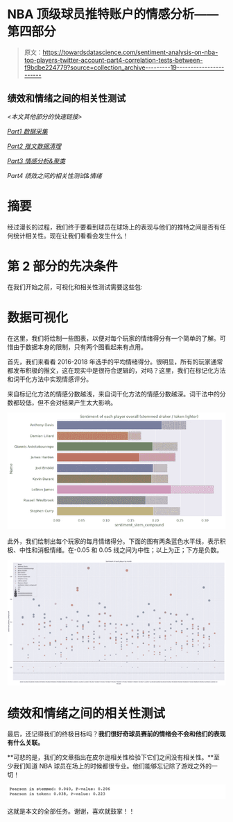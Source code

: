 # NBA 顶级球员推特账户的情感分析——第四部分

> 原文：<https://towardsdatascience.com/sentiment-analysis-on-nba-top-players-twitter-account-part4-correlation-tests-between-f9bdbe224779?source=collection_archive---------19----------------------->

## 绩效和情绪之间的相关性测试

*<本文其他部分的快速链接>*

[*Part1 数据采集*](/do-tweets-from-nba-leading-players-have-correlations-with-their-performance-7358c79aa216)

[*Part2 推文数据清理*](/sentiment-analysis-on-nba-top-players-twitter-account-part2-tweets-data-cleaning-aa2cf99519b3)

[*Part3 情感分析&聚类*](/sentiment-analysis-on-nba-top-players-twitter-account-part3-sentiment-analysis-clustering-5e5dcd4d690f)

*Part4 绩效之间的相关性测试&情绪*

# 摘要

经过漫长的过程，我们终于要看到球员在球场上的表现与他们的推特之间是否有任何统计相关性。现在让我们看看会发生什么！

# 第 2 部分的先决条件

在我们开始之前，可视化和相关性测试需要这些包:

# 数据可视化

在这里，我们将绘制一些图表，以便对每个玩家的情绪得分有一个简单的了解。可惜由于数据本身的限制，只有两个图看起来有点用。

首先，我们来看看 2016-2018 年选手的平均情绪得分。很明显，所有的玩家通常都发布积极的推文，这在现实中是很符合逻辑的，对吗？这里，我们在标记化方法和词干化方法中实现情感评分。

来自标记化方法的情感分数越浅，来自词干化方法的情感分数越深。词干法中的分数都较低，但不会对结果产生太大影响。

![](img/215261b0258edb54daf91de58d87fa48.png)

此外，我们绘制出每个玩家的每月情绪得分。下面的图有两条蓝色水平线，表示积极、中性和消极情绪。在-0.05 和 0.05 线之间为中性；以上为正；下方是负数。

![](img/d0ccb8feb9b7ff4e38a0362cf9ba7744.png)

# 绩效和情绪之间的相关性测试

最后，还记得我们的终极目标吗？**我们很好奇球员赛前的情绪会不会和他们的表现有什么关联。**

**可悲的是，我们的文章指出在皮尔逊相关性检验下它们之间没有相关性。**至少我们知道 NBA 球员在场上的时候都很专业。他们能够忘记除了游戏之外的一切！

![](img/8105dc0f01cf3df9e9868108aa0de5b1.png)

这就是本文的全部任务。谢谢，喜欢就鼓掌！！